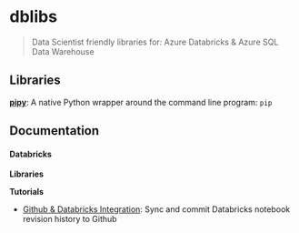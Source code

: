 # dblibs
> Data Scientist friendly libraries for: Azure Databricks & Azure SQL Data Warehouse



## Libraries

[**pipy**](https://github.com/mmongeon-sym/pipy): A native Python wrapper around the command line program: `pip`


## Documentation

#### Databricks

**Libraries**

**Tutorials**
* [Github & Databricks Integration](./docs/databricks/databricks_github_integration.md): Sync and commit Databricks notebook revision history to Github


